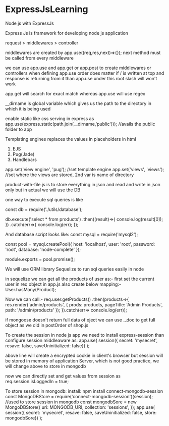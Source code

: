 # ExpressJsLearning
Node js with ExpressJs

Express Js is framework for developing node js application

request > middlewares > controller

middlewares are created by app.use((req,res,next)=>{});
next method must be called from every middleware

we can use app.use and app.get or app.post to create middlewares or controllers
when defining app.use order does matter if / is written at top and response is returning from it than
app.use under this root slash will won't work

app.get will search for exact match whereas app.use will use regex

__dirname is global variable which gives us the path to the directory in which it is being used

enable static like css serving in express as 
app.use(express.static(path.join(__dirname,'public'))); //avails the public folder to app

Templating engines replaces the values in placeholders in html
1. EJS
2. Pug(Jade)
3. Handlebars

app.set('view engine', 'pug'); //set template engine
app.set('views', 'views'); //set where the views are stored, 2nd var is name of directory

product-with-file.js is to store everything in json and read and write in json only
but in actual we will use the DB

one way to execute sql queries is like


const db = require('./utils/database');

db.execute('select * from products')
.then((result)=>{
    console.log(result[0]);
})
.catch(err=>{
    console.log(err);
});

And database script looks like:
const mysql = require('mysql2');

const pool = mysql.createPool({
    host: 'localhost',
    user: 'root',
    password: 'root',
    database: 'node-complete'
});

module.exports = pool.promise();


We will use ORM library Sequelize to run sql queries easily in node

in sequelize we can get all the products of user as:-
first set the current user in req object in app.js
also create below mapping:-
User.hasMany(Product);

Now we can call:-
req.user.getProducts()
  .then(products=>{
    res.render('admin/products', {
      prods: products,
      pageTitle: 'Admin Products',
      path: '/admin/products'
    });
  }).catch(err=> console.log(err)); 

  if mongoose doesn't return full data of oject we can use ._doc to get full object
  as we did in postOrder of shop.js

  To create the session in node js app we need to install express-session
  than configure session middleaware as:
  app.use(
    session({ secret: 'mysecret', resave: false, saveUninitialized: false})
);

above line will create a encrypted cookie in client's browser
but session will be stored in memory of application Server, which is not good practice, we will change
above to store in mongodb

now we can directly set and get values from session as
req.session.isLoggedIn = true;

To store session in mongodb:
install: npm install connect-mongodb-session
const MongoDBStore = require('connect-mongodb-session')(session); //used to store session in mongodb
const mongodbSore = new MongoDBStore({
    uri: MONGODB_URI,
    collection: 'sessions',
});
app.use(
    session({ secret: 'mysecret', resave: false, saveUninitialized: false, store: mongodbSore})
);